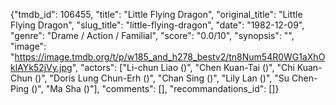 {"tmdb_id": 106455, "title": "Little Flying Dragon", "original_title": "Little Flying Dragon", "slug_title": "little-flying-dragon", "date": "1982-12-09", "genre": "Drame / Action / Familial", "score": "0.0/10", "synopsis": "", "image": "https://image.tmdb.org/t/p/w185_and_h278_bestv2/tn8Num54R0WG1aXhOklAYk52jVy.jpg", "actors": ["Li-chun Liao ()", "Chen Kuan-Tai ()", "Chi Kuan-Chun ()", "Doris Lung Chun-Erh ()", "Chan Sing ()", "Lily Lan ()", "Su Chen-Ping ()", "Ma Sha ()"], "comments": [], "recommandations_id": []}